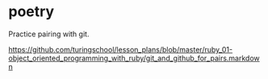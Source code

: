 # poetry

Practice pairing with git.
 
 https://github.com/turingschool/lesson_plans/blob/master/ruby_01-object_oriented_programming_with_ruby/git_and_github_for_pairs.markdown
